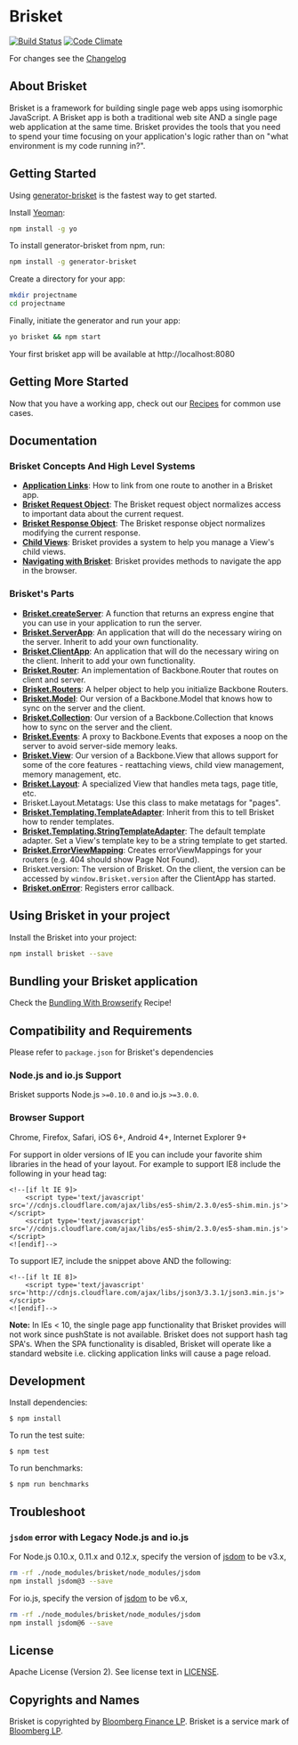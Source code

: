 Brisket
=====
[![Build Status](https://travis-ci.org/bloomberg/brisket.svg?branch=master)](https://travis-ci.org/bloomberg/brisket) [![Code Climate](https://codeclimate.com/github/bloomberg/brisket/badges/gpa.svg)](https://codeclimate.com/github/bloomberg/brisket)

For changes see the [Changelog](CHANGELOG.md)

## About Brisket
Brisket is a framework for building single page web apps using isomorphic JavaScript. A Brisket app is both a traditional web site AND a single page web application at the same time. Brisket provides the tools that you need to spend your time focusing on your application's logic rather than on "what environment is my code running in?".

## Getting Started
Using [generator-brisket](https://github.com/wawjr3d/generator-brisket) is the fastest way to get started.

Install [Yeoman](http://yeoman.io):

```bash
npm install -g yo
```

To install generator-brisket from npm, run:

```bash
npm install -g generator-brisket
```

Create a directory for your app:

```bash
mkdir projectname
cd projectname
```

Finally, initiate the generator and run your app:

```bash
yo brisket && npm start
```

Your first brisket app will be available at http://localhost:8080

## Getting More Started
Now that you have a working app, check out our [Recipes](docs/recipes/README.md) for common use cases.

## Documentation

### Brisket Concepts And High Level Systems
* [**Application Links**](docs/brisket.applicationlinks.md): How to link from one route to another in a Brisket app.
* [**Brisket Request Object**](docs/brisket.requestobject.md): The Brisket request object normalizes access to important data about the current request.
* [**Brisket Response Object**](docs/brisket.responseobject.md): The Brisket response object normalizes modifying the current response.
* [**Child Views**](docs/brisket.childviews.md): Brisket provides a system to help you manage a View's child views.
* [**Navigating with Brisket**](docs/brisket.navigating.md): Brisket provides methods to navigate the app in the browser.

### Brisket's Parts
* [**Brisket.createServer**](docs/brisket.createserver.md): A function that returns an express engine that you can use in your application to run the server.
* [**Brisket.ServerApp**](docs/brisket.serverapp.md): An application that will do the necessary wiring on the server. Inherit to add your own functionality.
* [**Brisket.ClientApp**](docs/brisket.clientapp.md): An application that will do the necessary wiring on the client. Inherit to add your own functionality.
* [**Brisket.Router**](docs/brisket.router.md): An implementation of Backbone.Router that routes on client and server.
* [**Brisket.Routers**](docs/brisket.routers.md): A helper object to help you initialize Backbone Routers.
* [**Brisket.Model**](docs/brisket.model.md): Our version of a Backbone.Model that knows how to sync on the server and the client.
* [**Brisket.Collection**](docs/brisket.collection.md): Our version of a Backbone.Collection that knows how to sync on the server and the client.
* [**Brisket.Events**](docs/brisket.events.md): A proxy to Backbone.Events that exposes a noop on the server to avoid server-side memory leaks.
* [**Brisket.View**](docs/brisket.view.md): Our version of a Backbone.View that allows support for some of the core features - reattaching views, child view management, memory management, etc.
* [**Brisket.Layout**](docs/brisket.layout.md): A specialized View that handles meta tags, page title, etc.
* Brisket.Layout.Metatags: Use this class to make metatags for "pages".
* [**Brisket.Templating.TemplateAdapter**](docs/brisket.templating.templateadapter.md): Inherit from this to tell Brisket how to render templates.
* [**Brisket.Templating.StringTemplateAdapter**](docs/brisket.templating.stringtemplateadapter.md): The default template adapter. Set a View's template key to be a string template to get started.
* [**Brisket.ErrorViewMapping**](docs/brisket.errorviewmapping.md): Creates errorViewMappings for your routers (e.g. 404 should show Page Not Found).
* Brisket.version: The version of Brisket. On the client, the version can be accessed by `window.Brisket.version` after the ClientApp has started.
* [**Brisket.onError**](docs/brisket.onerror.md): Registers error callback.

## Using Brisket in your project

Install the Brisket into your project:

```bash
npm install brisket --save
```

## Bundling your Brisket application
Check the [Bundling With Browserify](/docs/recipes/bundling-with-browserify.md) Recipe!

## Compatibility and Requirements

Please refer to `package.json` for Brisket's dependencies

### Node.js and io.js Support

Brisket supports Node.js `>=0.10.0` and io.js `>=3.0.0`.

### Browser Support
Chrome, Firefox, Safari, iOS 6+, Android 4+, Internet Explorer 9+

For support in older versions of IE you can include your favorite shim libraries in the head of your layout. For example to support IE8 include the following in your head tag:

```headtag
<!--[if lt IE 9]>
    <script type='text/javascript' src='//cdnjs.cloudflare.com/ajax/libs/es5-shim/2.3.0/es5-shim.min.js'></script>
    <script type='text/javascript' src='//cdnjs.cloudflare.com/ajax/libs/es5-shim/2.3.0/es5-sham.min.js'></script>
<![endif]-->
```

To support IE7, include the snippet above AND the following:

```headtag
<!--[if lt IE 8]>
    <script type='text/javascript' src='http://cdnjs.cloudflare.com/ajax/libs/json3/3.3.1/json3.min.js'></script>
<![endif]-->
```

**Note:** In IEs < 10, the single page app functionality that Brisket provides will not work since pushState is not available. Brisket does not support hash tag SPA's. When the SPA functionality is disabled, Brisket will operate like a standard website i.e. clicking application links will cause a page reload.

## Development

Install dependencies:
```shell
$ npm install
```

To run the test suite:
```shell
$ npm test
```

To run benchmarks:
```shell
$ npm run benchmarks
```

## Troubleshoot

### `jsdom` error with Legacy Node.js and io.js

For Node.js 0.10.x, 0.11.x and 0.12.x, specify the version of [jsdom](https://github.com/tmpvar/jsdom) to be v3.x,

```bash
rm -rf ./node_modules/brisket/node_modules/jsdom
npm install jsdom@3 --save
```

For io.js, specify the version of [jsdom](https://github.com/tmpvar/jsdom) to be v6.x,

```bash
rm -rf ./node_modules/brisket/node_modules/jsdom
npm install jsdom@6 --save
```

## License
Apache License (Version 2). See license text in [LICENSE](LICENSE).

## Copyrights and Names
Brisket is copyrighted by [Bloomberg Finance LP](http://bloomberg.com). Brisket is a service mark of [Bloomberg LP](http://bloomberg.com).
